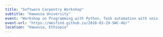 ```yaml
---
title: "Software Carpentry Workshop"
subtitle: "Hawassa University"
event: "Workshop on Programming with Python, Task automation with unix shell and Version control with git"
event-url: "https://mesfind.github.io/2018-03-29-SWC-HU/"
location: "Hawassa, Ethiopia"
---
```

